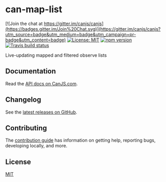 # can-map-list

[![Join the chat at https://gitter.im/canjs/canjs](https://badges.gitter.im/Join%20Chat.svg)](https://gitter.im/canjs/canjs?utm_source=badge&utm_medium=badge&utm_campaign=pr-badge&utm_content=badge)
[![License: MIT](https://img.shields.io/badge/License-MIT-blue.svg)](https://github.com/canjs/can-map-list/blob/master/LICENSE.md)
[![npm version](https://badge.fury.io/js/can-map-list.svg)](https://www.npmjs.com/package/can-map-list)
[![Travis build status](https://travis-ci.org/canjs/can-map-list.svg?branch=master)](https://travis-ci.org/canjs/can-map-list)

Live-updating mapped and filtered observe lists

## Documentation

Read the [API docs on CanJS.com](https://canjs.com/doc/can-map-list.html).

## Changelog

See the [latest releases on GitHub](https://github.com/canjs/can-map-list/releases).

## Contributing

The [contribution guide](https://github.com/canjs/can-map-list/blob/master/CONTRIBUTING.md) has information on getting help, reporting bugs, developing locally, and more.

## License

[MIT](https://github.com/canjs/can-map-list/blob/master/LICENSE.md)

